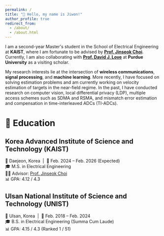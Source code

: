 ```yaml
---
permalink: /
title: "👋 Hello, my name is Jiwon!"
author_profile: true
redirect_from: 
  - /about/
  - /about.html
---
```


I am a second-year Master's student in the School of Electrical Engineering at **KAIST**, where I am fortunate to be advised by [**Prof. Jinseok Choi**](https://sic-x.kaist.ac.kr/professor). Currently, I am also collaborating with [**Prof. David J. Love**](https://engineering.purdue.edu/~djlove/) at **Purdue University** as a visiting scholar.

My research interests lie at the intersection of **wireless communications**, **signal processing**, and **machine learning**. More recently, I have focused on solving estimation problems and am currently working on velocity estimation of targets in the near-field regime. In the past, I have conducted research on computer vision, local differential privacy (LDP), multiple access schemes such as SDMA and RSMA, and mismatch error estimation and compensation in time-interleaved ADCs (TI-ADCs).  






🏫 Education
======
## Korea Advanced Institute of Science and Technology (KAIST)  
📍 Daejeon, Korea &nbsp;|&nbsp; 📅 Feb. 2024 – Feb. 2026 (Expected)  
🎓 M.S. in Electrical Engineering  
👨‍🏫 Advisor: [Prof. Jinseok Choi](https://sic-x.kaist.ac.kr/professor)  
📊 GPA: 4.12 / 4.3

## Ulsan National Institute of Science and Technology (UNIST)  
📍 Ulsan, Korea &nbsp;|&nbsp; 📅 Feb. 2018 – Feb. 2024  
🎓 B.S. in Electrical Engineering (Summa Cum Laude)  
📊 GPA: 4.15 / 4.3 (Ranked 1 / 51)



